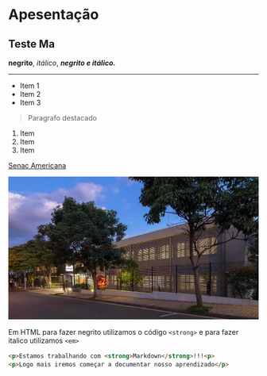 <!-- Bora começar -->
# Apesentação
## Teste Ma

**negrito**, *itálico*, ***negrito e itálico.***
___
- Item 1
- Item 2
- Item 3

> Paragrafo destacado
1. Item 
2. Item
3. Item

[Senac Americana](https://www.sp.senac.br/senac-americana)

![Ícone dev](SENAC_AMERICANA_FACHADA_2800px.jpg)

Em HTML para fazer negrito utilizamos o código `<strong>` e para fazer italico utilizamos `<em>`
```html
<p>Estamos trabalhando com <strong>Markdown</strong>!!!<p>
<p>Logo mais iremos começar a documentar nosso aprendizado</p>
```





